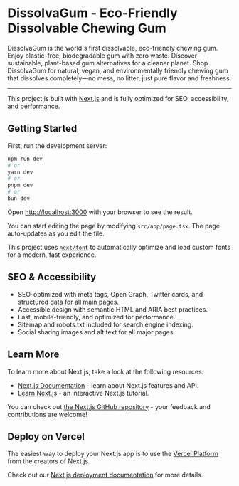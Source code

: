 # DissolvaGum - Eco-Friendly Dissolvable Chewing Gum

DissolvaGum is the world's first dissolvable, eco-friendly chewing gum. Enjoy plastic-free, biodegradable gum with zero waste. Discover sustainable, plant-based gum alternatives for a cleaner planet. Shop DissolvaGum for natural, vegan, and environmentally friendly chewing gum that dissolves completely—no mess, no litter, just pure flavor and freshness.

---

This project is built with [Next.js](https://nextjs.org) and is fully optimized for SEO, accessibility, and performance.

## Getting Started

First, run the development server:

```bash
npm run dev
# or
yarn dev
# or
pnpm dev
# or
bun dev
```

Open [http://localhost:3000](http://localhost:3000) with your browser to see the result.

You can start editing the page by modifying `src/app/page.tsx`. The page auto-updates as you edit the file.

This project uses [`next/font`](https://nextjs.org/docs/app/building-your-application/optimizing/fonts) to automatically optimize and load custom fonts for a modern, fast experience.

## SEO & Accessibility

- SEO-optimized with meta tags, Open Graph, Twitter cards, and structured data for all main pages.
- Accessible design with semantic HTML and ARIA best practices.
- Fast, mobile-friendly, and optimized for performance.
- Sitemap and robots.txt included for search engine indexing.
- Social sharing images and alt text for all major pages.

## Learn More

To learn more about Next.js, take a look at the following resources:

- [Next.js Documentation](https://nextjs.org/docs) - learn about Next.js features and API.
- [Learn Next.js](https://nextjs.org/learn) - an interactive Next.js tutorial.

You can check out [the Next.js GitHub repository](https://github.com/vercel/next.js) - your feedback and contributions are welcome!

## Deploy on Vercel

The easiest way to deploy your Next.js app is to use the [Vercel Platform](https://vercel.com/new?utm_medium=default-template&filter=next.js&utm_source=create-next-app&utm_campaign=create-next-app-readme) from the creators of Next.js.

Check out our [Next.js deployment documentation](https://nextjs.org/docs/app/building-your-application/deploying) for more details.
